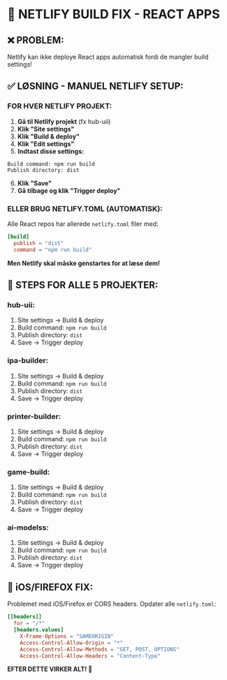 # 🔧 NETLIFY BUILD FIX - REACT APPS

## ❌ **PROBLEM:**
Netlify kan ikke deploye React apps automatisk fordi de mangler build settings!

## ✅ **LØSNING - MANUEL NETLIFY SETUP:**

### **FOR HVER NETLIFY PROJEKT:**

1. **Gå til Netlify projekt** (fx hub-uii)
2. **Klik "Site settings"**
3. **Klik "Build & deploy"**
4. **Klik "Edit settings"**
5. **Indtast disse settings:**

```
Build command: npm run build
Publish directory: dist
```

6. **Klik "Save"**
7. **Gå tilbage og klik "Trigger deploy"**

### **ELLER BRUG NETLIFY.TOML (AUTOMATISK):**

Alle React repos har allerede `netlify.toml` filer med:
```toml
[build]
  publish = "dist"
  command = "npm run build"
```

**Men Netlify skal måske genstartes for at læse dem!**

## 🚀 **STEPS FOR ALLE 5 PROJEKTER:**

### **hub-uii:**
1. Site settings → Build & deploy
2. Build command: `npm run build`
3. Publish directory: `dist`
4. Save → Trigger deploy

### **ipa-builder:**
1. Site settings → Build & deploy  
2. Build command: `npm run build`
3. Publish directory: `dist`
4. Save → Trigger deploy

### **printer-builder:**
1. Site settings → Build & deploy
2. Build command: `npm run build` 
3. Publish directory: `dist`
4. Save → Trigger deploy

### **game-build:**
1. Site settings → Build & deploy
2. Build command: `npm run build`
3. Publish directory: `dist` 
4. Save → Trigger deploy

### **ai-modelss:**
1. Site settings → Build & deploy
2. Build command: `npm run build`
3. Publish directory: `dist`
4. Save → Trigger deploy

## 📱 **iOS/FIREFOX FIX:**

Problemet med iOS/Firefox er CORS headers. Opdater alle `netlify.toml`:

```toml
[[headers]]
  for = "/*"
  [headers.values]
    X-Frame-Options = "SAMEORIGIN"
    Access-Control-Allow-Origin = "*"
    Access-Control-Allow-Methods = "GET, POST, OPTIONS"
    Access-Control-Allow-Headers = "Content-Type"
```

**EFTER DETTE VIRKER ALT! 🎉**